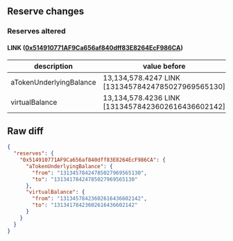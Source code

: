 ## Reserve changes

### Reserves altered

#### LINK ([0x514910771AF9Ca656af840dff83E8264EcF986CA](https://etherscan.io/address/0x514910771AF9Ca656af840dff83E8264EcF986CA))

| description | value before | value after |
| --- | --- | --- |
| aTokenUnderlyingBalance | 13,134,578.4247 LINK [13134578424785027969565130] | 13,134,178.4247 LINK [13134178424785027969565130] |
| virtualBalance | 13,134,578.4236 LINK [13134578423602616436602142] | 13,134,178.4236 LINK [13134178423602616436602142] |


## Raw diff

```json
{
  "reserves": {
    "0x514910771AF9Ca656af840dff83E8264EcF986CA": {
      "aTokenUnderlyingBalance": {
        "from": "13134578424785027969565130",
        "to": "13134178424785027969565130"
      },
      "virtualBalance": {
        "from": "13134578423602616436602142",
        "to": "13134178423602616436602142"
      }
    }
  }
}
```
